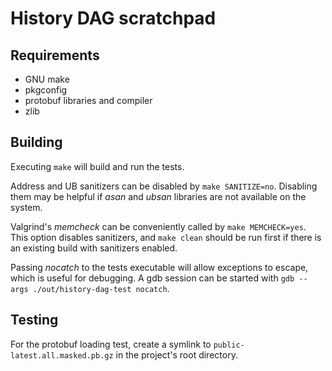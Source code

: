 # History DAG scratchpad

Requirements
------------

* GNU make
* pkgconfig
* protobuf libraries and compiler
* zlib

Building
--------

Executing `make` will build and run the tests.

Address and UB sanitizers can be disabled by `make SANITIZE=no`. Disabling them may be helpful if *asan* and *ubsan* libraries are not available on the system.

Valgrind's *memcheck* can be conveniently called by `make MEMCHECK=yes`. This option disables sanitizers, and `make clean` should be run first if there is an existing build with sanitizers enabled.

Passing *nocatch* to the tests executable will allow exceptions to escape, which is useful for debugging. A gdb session can be started with `gdb --args ./out/history-dag-test nocatch`.

Testing
-------

For the protobuf loading test, create a symlink to `public-latest.all.masked.pb.gz` in the project's root directory.
